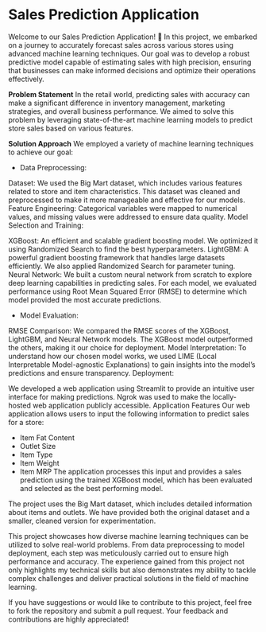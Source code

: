 # Sales Prediction Application

Welcome to our Sales Prediction Application! 🎉 In this project, we embarked on a journey to accurately forecast sales across various stores using advanced machine learning techniques. Our goal was to develop a robust predictive model capable of estimating sales with high precision, ensuring that businesses can make informed decisions and optimize their operations effectively.

**Problem Statement**
In the retail world, predicting sales with accuracy can make a significant difference in inventory management, marketing strategies, and overall business performance. We aimed to solve this problem by leveraging state-of-the-art machine learning models to predict store sales based on various features.

**Solution Approach**
We employed a variety of machine learning techniques to achieve our goal:

* Data Preprocessing:

Dataset: We used the Big Mart dataset, which includes various features related to store and item characteristics. This dataset was cleaned and preprocessed to make it more manageable and effective for our models.
Feature Engineering: Categorical variables were mapped to numerical values, and missing values were addressed to ensure data quality.
Model Selection and Training:

XGBoost: An efficient and scalable gradient boosting model. We optimized it using Randomized Search to find the best hyperparameters.
LightGBM: A powerful gradient boosting framework that handles large datasets efficiently. We also applied Randomized Search for parameter tuning.
Neural Network: We built a custom neural network from scratch to explore deep learning capabilities in predicting sales.
For each model, we evaluated performance using Root Mean Squared Error (RMSE) to determine which model provided the most accurate predictions.

* Model Evaluation:

RMSE Comparison: We compared the RMSE scores of the XGBoost, LightGBM, and Neural Network models. The XGBoost model outperformed the others, making it our choice for deployment.
Model Interpretation: To understand how our chosen model works, we used LIME (Local Interpretable Model-agnostic Explanations) to gain insights into the model’s predictions and ensure transparency.
Deployment:

We developed a web application using Streamlit to provide an intuitive user interface for making predictions.
Ngrok was used to make the locally-hosted web application publicly accessible.
Application Features
Our web application allows users to input the following information to predict sales for a store:

* Item Fat Content
* Outlet Size
* Item Type
* Item Weight
* Item MRP
The application processes this input and provides a sales prediction using the trained XGBoost model, which has been evaluated and selected as the best performing model.

The project uses the Big Mart dataset, which includes detailed information about items and outlets. We have provided both the original dataset and a smaller, cleaned version for experimentation.


This project showcases how diverse machine learning techniques can be utilized to solve real-world problems. From data preprocessing to model deployment, each step was meticulously carried out to ensure high performance and accuracy. The experience gained from this project not only highlights my technical skills but also demonstrates my ability to tackle complex challenges and deliver practical solutions in the field of machine learning.

If you have suggestions or would like to contribute to this project, feel free to fork the repository and submit a pull request. Your feedback and contributions are highly appreciated!
